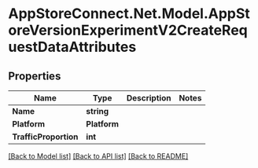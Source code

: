 # AppStoreConnect.Net.Model.AppStoreVersionExperimentV2CreateRequestDataAttributes

## Properties

Name | Type | Description | Notes
------------ | ------------- | ------------- | -------------
**Name** | **string** |  | 
**Platform** | **Platform** |  | 
**TrafficProportion** | **int** |  | 

[[Back to Model list]](../README.md#documentation-for-models) [[Back to API list]](../README.md#documentation-for-api-endpoints) [[Back to README]](../README.md)

